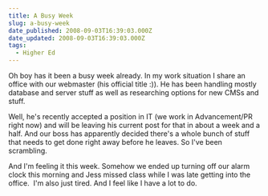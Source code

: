 ```yaml
---
title: A Busy Week
slug: a-busy-week
date_published: 2008-09-03T16:39:03.000Z
date_updated: 2008-09-03T16:39:03.000Z
tags:
  - Higher Ed
---
```


Oh boy has it been a busy week already. In my work situation I share an office with our webmaster (his official title :)). He has been handling mostly database and server stuff as well as researching options for new CMSs and stuff.

Well, he's recently accepted a position in IT (we work in Advancement/PR right now) and will be leaving his current post for that in about a week and a half. And our boss has apparently decided there's a whole bunch of stuff that needs to get done right away before he leaves. So I've been scrambling.

And I'm feeling it this week. Somehow we ended up turning off our alarm clock this morning and Jess missed class while I was late getting into the office.  I'm also just tired. And I feel like I have a lot to do.
